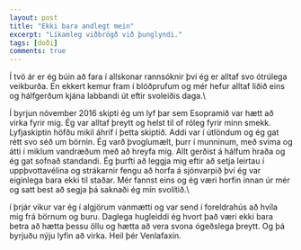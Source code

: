 ```yaml
---
layout: post
title: "Ekki bara andlegt mein"
excerpt: "Líkamleg viðbrögð við þunglyndi."
tags: [doði]
comments: true
---
```


Í tvö ár er ég búin að fara í allskonar rannsóknir því ég er alltaf svo ótrúlega veikburða. En ekkert kemur fram í blóðprufum og mér hefur alltaf liðið eins og hálfgerðum kjána labbandi út eftir svoleiðis daga.\\

Í byrjun nóvember 2016 skipti ég um lyf þar sem Esopramið var hætt að virka fyrir mig. Ég var alltaf þreytt og helst til of róleg fyrir minn smekk. Lyfjaskiptin höfðu mikil áhrif í þetta skiptið. Addi var í útlöndum og ég gat rétt svo séð um börnin. Ég varð þvoglumælt, þurr í munninum, með svima og átti í miklum vandræðum með að hreyfa mig. Allt gerðist á hálfum hraða og ég gat sofnað standandi. Ég þurfti að leggja mig eftir að setja leirtau í uppþvottavélina og strákarnir fengu að horfa á sjónvarpið því ég var eiginlega bara ekki til staðar. Mér fannst eins og ég væri horfin innan úr mér og satt best að segja þá saknaði ég mín svolítið.\\

í þrjár vikur var ég í algjörum vanmætti og var send í foreldrahús að hvíla mig frá börnum og buru. Daglega hugleiddi ég hvort það væri ekki bara betra að hætta þessu öllu og hætta að vera svona ógeðslega þreytt. Og þá byrjuðu nýju lyfin að virka. Heil þér Venlafaxín.
